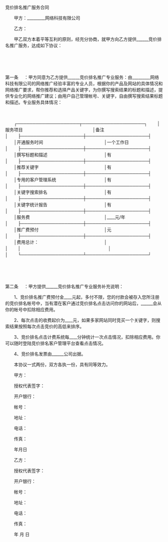 



竞价排名推广服务合同



 

　　甲方：_________网络科技有限公司

　　乙方：　　

　　甲乙双方本着平等互利的原则，经充分协商，就甲方向乙方提供______竞价排名推广服务，达成如下协议：

　　

　　

第一条
　：甲方同意为乙方提供______竞价排名推广专业服务：由_________网络科技有限公司的网络推广经验丰富的专业人员，根据你的产品及网站的具体情况和网络推广要求，帮你推荐和选择产品关键字，为你撰写搜索结果的标题和描述，提供专业化的网络推广建议；由用户自己管理帐号、关键字，自由撰写搜索结果标题和描述。专业服务具体情况：

　　


　　┌────────────────────┬────────────────────┐
　　│服务项目　　　　　　　　　　　　　　　　│备注　　　　　　　　　　　　　　　　　　│
　　├────────────────────┼────────────────────┤
　　│开通服务时间　　　　　　　　　　　　　　│一个工作日　　　　　　　　　　　　　　　│
　　├────────────────────┼────────────────────┤
　　│撰写标题和描述　　　　　　　　　　　　　│有　　　　　　　　　　　　　　　　　　　│
　　├────────────────────┼────────────────────┤
　　│推荐关键字　　　　　　　　　　　　　　　│有　　　　　　　　　　　　　　　　　　　│
　　├────────────────────┼────────────────────┤
　　│专用的客户管理系统　　　　　　　　　　　│有　　　　　　　　　　　　　　　　　　　│
　　├────────────────────┼────────────────────┤
　　│关键字搜索排名　　　　　　　　　　　　　│有　　　　　　　　　　　　　　　　　　　│
　　├────────────────────┼────────────────────┤
　　│关键字统计报告　　　　　　　　　　　　　│有　　　　　　　　　　　　　　　　　　　│
　　├────────────────────┼────────────────────┤
　　│服务费　　　　　　　　　　　　　　　　　│____元/年　　　　　　　　　　　　　　　 │
　　├────────────────────┼────────────────────┤
　　│推广费预付　　　　　　　　　　　　　　　│元　　　　　　　　　　　　　　　　　　　│
　　├────────────────────┼────────────────────┤
　　│费用总计：　　　　　　　　　　　　　　　│　　　　　　　　　　　　　　　　　　　　│
　　│　　　　　　　　　　　　　　　　　　　　│　　　　　　　　　　　　　　　　　　　　│
　　└────────────────────┴────────────────────┘
　　


　　

　　

第二条
　：甲方提供______竞价排名推广专业服务补充说明：

　　1、竞价排名推广费预付金____元起，多付不限，您的付款会被存入您所注册的竞价排名帐号中，当有潜在客户通过竞价排名点击访问你的网站后，______会从你的帐号中扣除相应费用。

　　2、每次点击的收费起价为____元，如果多家网站同时竞买一个关键字，则搜索结果按照每次点击竞价的高低来排序。

　　3、竞价排名点击计费系统每____分钟统计一次点击情况，扣除相应费用。你可以随时登陆竞价排名客户管理平台查看点击情况。

　　4、竞价排名发票由______公司出据。

　　本协议一式两份，双方各执一份，具有同等效力。　　

　　甲方：

　　授权代表签字：

　　开户银行：

　　帐号：

　　地址：

　　电话：

　　传真：

　　年月日　　

　　乙方：

　　授权代表签字：

　　开户银行：

　　帐号：

　　地址：

　　电话：

　　传真：

　　年 月 日